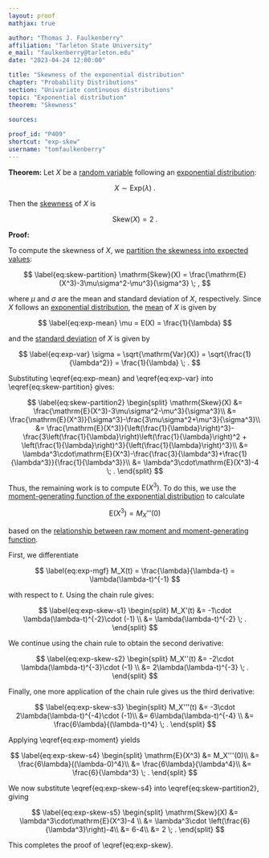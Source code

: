 ```yaml
---
layout: proof
mathjax: true

author: "Thomas J. Faulkenberry"
affiliation: "Tarleton State University"
e_mail: "faulkenberry@tarleton.edu"
date: "2023-04-24 12:00:00"

title: "Skewness of the exponential distribution"
chapter: "Probability Distributions"
section: "Univariate continuous distributions"
topic: "Exponential distribution"
theorem: "Skewness"

sources:
  
proof_id: "P409"
shortcut: "exp-skew"
username: "tomfaulkenberry"
---
```


**Theorem:** Let $X$ be a [random variable](/D/rvar) following an [exponential distribution](/D/exp):

$$ \label{eq:exg}
X \sim \mathrm{Exp}(\lambda) \; .
$$

Then the [skewness](/D/skew) of $X$ is

$$ \label{eq:exg-skew}
\mathrm{Skew}(X) = 2 \; .
$$

**Proof:** 

To compute the skewness of $X$, we [partition the skewness into expected values](/P/skew-partition):

$$ \label{eq:skew-partition}
\mathrm{Skew}(X) = \frac{\mathrm{E}(X^3)-3\mu\sigma^2-\mu^3}{\sigma^3} \; ,
$$

where $\mu$ and $\sigma$ are the mean and standard deviation of $X$, respectively. Since $X$ follows an [exponential distribution](/D/exp), the [mean](/P/exp-mean) of $X$ is given by 

$$ \label{eq:exp-mean}
\mu = E(X) = \frac{1}{\lambda}
$$

and the [standard deviation](/P/std) of $X$ is given by

$$ \label{eq:exp-var}
\sigma = \sqrt{\mathrm{Var}(X)} = \sqrt{\frac{1}{\lambda^2}} = \frac{1}{\lambda} \; .
$$

Substituting \eqref{eq:exp-mean} and \eqref{eq:exp-var} into \eqref{eq:skew-partition} gives:

$$ \label{eq:skew-partition2}
\begin{split}
\mathrm{Skew}(X) &= \frac{\mathrm{E}(X^3)-3\mu\sigma^2-\mu^3}{\sigma^3}\\
&= \frac{\mathrm{E}(X^3)}{\sigma^3}-\frac{3\mu\sigma^2+\mu^3}{\sigma^3}\\
&= \frac{\mathrm{E}(X^3)}{\left(\frac{1}{\lambda}\right)^3}-\frac{3\left(\frac{1}{\lambda}\right)\left(\frac{1}{\lambda}\right)^2 + \left(\frac{1}{\lambda}\right)^3}{\left(\frac{1}{\lambda}\right)^3}\\
&= \lambda^3\cdot\mathrm{E}(X^3)-\frac{\frac{3}{\lambda^3}+\frac{1}{\lambda^3}}{\frac{1}{\lambda^3}}\\
&= \lambda^3\cdot\mathrm{E}(X^3)-4 \; .
\end{split}
$$

Thus, the remaining work is to compute $\mathrm{E}(X^3)$. To do this, we use the [moment-generating function of the exponential distribution](/P/exp-mgf) to calculate

$$ \label{eq:exp-moment}
\mathrm{E}(X^3) = M_X'''(0)
$$

based on the [relationship between raw moment and moment-generating function](/P/mom-mgf).

First, we differentiate

$$ \label{eq:exp-mgf}
M_X(t) = \frac{\lambda}{\lambda-t} = \lambda(\lambda-t)^{-1}
$$

with respect to $t$. Using the chain rule gives:

$$ \label{eq:exp-skew-s1}
\begin{split}
M_X'(t) &= -1\cdot \lambda(\lambda-t)^{-2}\cdot (-1) \\
&= \lambda(\lambda-t)^{-2} \; .
\end{split}
$$

We continue using the chain rule to obtain the second derivative:

$$ \label{eq:exp-skew-s2}
\begin{split}
M_X''(t) &= -2\cdot \lambda(\lambda-t)^{-3}\cdot (-1) \\
&= 2\lambda(\lambda-t)^{-3} \; .
\end{split}
$$

Finally, one more application of the chain rule gives us the third derivative:

$$ \label{eq:exp-skew-s3}
\begin{split}
M_X'''(t) &= -3\cdot 2\lambda(\lambda-t)^{-4}\cdot (-1)\\
&= 6\lambda(\lambda-t)^{-4} \\
&= \frac{6\lambda}{(\lambda-t)^4} \; .
\end{split}
$$

Applying \eqref{eq:exp-moment} yields

$$ \label{eq:exp-skew-s4}
\begin{split}
\mathrm{E}(X^3) &= M_X'''(0)\\
&= \frac{6\lambda}{(\lambda-0)^4}\\
&= \frac{6\lambda}{\lambda^4}\\
&= \frac{6}{\lambda^3} \; .
\end{split}
$$

We now substitute \eqref{eq:exp-skew-s4} into \eqref{eq:skew-partition2}, giving

$$ \label{eq:exp-skew-s5}
\begin{split}
\mathrm{Skew}(X) &= \lambda^3\cdot\mathrm{E}(X^3)-4 \\
&= \lambda^3\cdot \left(\frac{6}{\lambda^3}\right)-4\\
&= 6-4\\
&= 2 \; .
\end{split}
$$

This completes the proof of \eqref{eq:exp-skew}.

